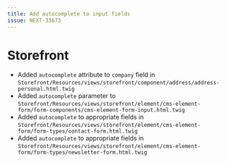 ```yaml
---
title: Add autocomplete to input fields
issue: NEXT-33673
---
```

# Storefront
* Added `autocomplete` attribute to `company` field in `Storefront/Resources/views/storefront/component/address/address-personal.html.twig`
* Added `autocomplete` parameter to `Storefront/Resources/views/storefront/element/cms-element-form/form-components/cms-element-form-input.html.twig`
* Added `autocomplete` to appropriate fields in `Storefront/Resources/views/storefront/element/cms-element-form/form-types/contact-form.html.twig`
* Added `autocomplete` to appropriate fields in `Storefront/Resources/views/storefront/element/cms-element-form/form-types/newsletter-form.html.twig`

